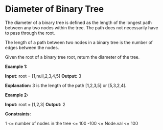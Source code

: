 # Diameter of Binary Tree

The diameter of a binary tree is defined as the length of the longest path between any two nodes within the tree. The path does not necessarily have to pass through the root.

The length of a path between two nodes in a binary tree is the number of edges between the nodes.

Given the root of a binary tree root, return the diameter of the tree.

**Example 1:**

**Input:** root = [1,null,2,3,4,5]
**Output:** 3

**Explanation:** 3 is the length of the path [1,2,3,5] or [5,3,2,4].

**Example 2:**

**Input:** root = [1,2,3]
**Output:** 2

**Constraints:**

1 <= number of nodes in the tree <= 100
-100 <= Node.val <= 100
